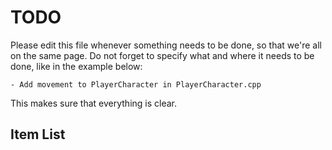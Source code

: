 # TODO

Please edit this file whenever something needs to be done, so that we're all on the same page. Do not forget to specify what and where it needs to be done, like in the example below:

```
- Add movement to PlayerCharacter in PlayerCharacter.cpp
```

This makes sure that everything is clear.

## Item List
